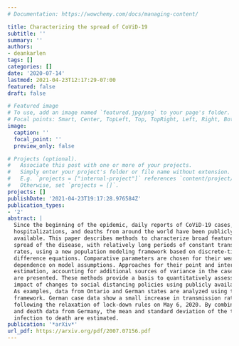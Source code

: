 ```yaml
---
# Documentation: https://wowchemy.com/docs/managing-content/

title: Characterizing the spread of CoViD-19
subtitle: ''
summary: ''
authors:
- deankarlen
tags: []
categories: []
date: '2020-07-14'
lastmod: 2021-04-23T12:17:29-07:00
featured: false
draft: false

# Featured image
# To use, add an image named `featured.jpg/png` to your page's folder.
# Focal points: Smart, Center, TopLeft, Top, TopRight, Left, Right, BottomLeft, Bottom, BottomRight.
image:
  caption: ''
  focal_point: ''
  preview_only: false

# Projects (optional).
#   Associate this post with one or more of your projects.
#   Simply enter your project's folder or file name without extension.
#   E.g. `projects = ["internal-project"]` references `content/project/deep-learning/index.md`.
#   Otherwise, set `projects = []`.
projects: []
publishDate: '2021-04-23T19:17:28.976584Z'
publication_types:
- '2'
abstract: |
  Since the beginning of the epidemic, daily reports of CoViD-19 cases,
  hospitalizations, and deaths from around the world have been publicly
  available. This paper describes methods to characterize broad features of the
  spread of the disease, with relatively long periods of constant transmission
  rates, using a new population modeling framework based on discrete-time
  difference equations. Comparative parameters are chosen for their weak
  dependence on model assumptions. Approaches for their point and interval
  estimation, accounting for additional sources of variance in the case data,
  are presented. These methods provide a basis to quantitatively assess the
  impact of changes to social distancing policies using publicly available data.
  As examples, data from Ontario and German states are analyzed using this
  framework. German case data show a small increase in transmission rates
  following the relaxation of lock-down rules on May 6, 2020. By combining case
  and death data from Germany, the mean and standard deviation of the time from
  infection to death are estimated.
publication: '*arXiv*'
url_pdf: https://arxiv.org/pdf/2007.07156.pdf
---
```


